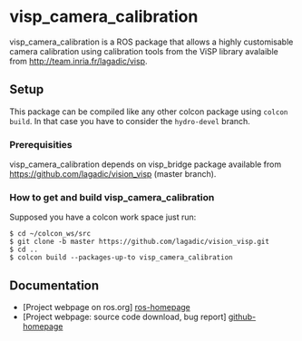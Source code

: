 # visp_camera_calibration

visp_camera_calibration is a ROS package that allows a highly customisable camera calibration using calibration tools from the ViSP library avalaible from <http://team.inria.fr/lagadic/visp>. 

## Setup

This package can be compiled like any other colcon package using `colcon build`. In that case you have to consider the `hydro-devel` branch.

### Prerequisities

visp_camera_calibration depends on visp_bridge package available from <https://github.com/lagadic/vision_visp> (master branch). 

### How to get and build visp_camera_calibration

Supposed you have a colcon work space just run:

	$ cd ~/colcon_ws/src 
	$ git clone -b master https://github.com/lagadic/vision_visp.git
	$ cd ..
	$ colcon build --packages-up-to visp_camera_calibration

Documentation
-------------

* [Project webpage on ros.org] [ros-homepage]
* [Project webpage: source code download, bug report] [github-homepage]

[github-homepage]: https://github.com/lagadic/visp_camera_calibration
[ros-homepage]: http://www.ros.org/wiki/visp_camera_calibration

